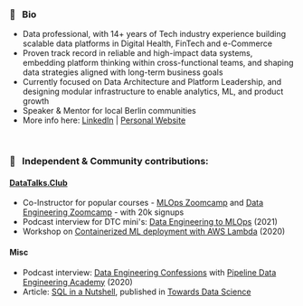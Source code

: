 ### 💼 &nbsp; Bio
- Data professional, with 14+ years of Tech industry experience building scalable data platforms in Digital Health, FinTech and e-Commerce
- Proven track record in reliable and high-impact data systems, embedding platform thinking within cross-functional teams, and shaping data strategies aligned with long-term business goals
- Currently focused on Data Architecture and Platform Leadership, and designing modular infrastructure to enable analytics, ML, and product growth
- Speaker & Mentor for local Berlin communities
- More info here: [LinkedIn](https://linkedin.com/in/vaidyasejal) | [Personal Website](https://sejalvaidya.com)

<br>

### 📢 &nbsp; Independent & Community contributions:

#### [DataTalks.Club](https://datatalks.club/)
- Co-Instructor for popular courses - [MLOps Zoomcamp](https://github.com/DataTalksClub/mlops-zoomcamp) and [Data Engineering Zoomcamp](https://github.com/DataTalksClub/data-engineering-zoomcamp) - with 20k signups
- Podcast interview for DTC mini's: [Data Engineering to MLOps](https://youtu.be/CJmzTa6mA6E) (2021)
- Workshop on [Containerized ML deployment with AWS Lambda](https://github.com/sejalv/serverless-ml-workshop) (2020)

#### Misc
- Podcast interview: [Data Engineering Confessions](https://www.dataengineering.academy/pipeline-data-engineering-academy-blog/idataengineer-confessions-interview-003) with [Pipeline Data Engineering Academy](https://www.dataengineering.academy/) (2020)
- Article: [SQL in a Nutshell](https://towardsdatascience.com/sql-in-a-nutshell-part-1-basic-real-world-scenarios-33a25ba8d220), published in [Towards Data Science](https://towardsdatascience.com)
